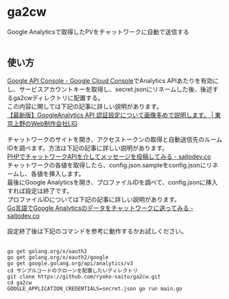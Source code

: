 # ga2cw
Google Analyticsで取得したPVをチャットワークに自動で送信する<br><br>
## 使い方<br>
[Google API Console - Google Cloud Console](https://console.cloud.google.com/apis)でAnalytics APIあたりを有効にし、サービスアカウントキーを取得し、secret.jsonにリネームした後、後述するga2cwディレクトリに配置する。<br>
この内容に関しては下記の記事に詳しい説明があります。<br>
[【最新版】GoogleAnalytics API 認証設定について画像多めで説明します。 | 東京上野のWeb制作会社LIG](https://liginc.co.jp/356517)<br><br>
チャットワークのサイトを開き、アクセストークンの取得と自動送信先のルームIDを調べます。方法は下記の記事に詳しい説明があります。<br>
[PHPでチャットワークAPIを介してメッセージを投稿してみる - saitodev.co](https://saitodev.co/article/1695)<br>
チャットワークの各値を取得したら、config.json.sampleをconfig.jsonにリネームし、各値を挿入します。<br>
最後にGoogle Analyticsを開き、プロファイルIDを調べて、config.jsonに挿入すれば設定は終了です。<br>
プロファイルIDについては下記の記事に詳しい説明があります。<br>
[Go言語でGoogle Analyticsのデータをチャットワークに送ってみる - saitodev.co](https://saitodev.co/article/2061)<br><br>
設定終了後は下記のコマンドを参考に動作するかお試しください。<br><br>
```
go get golang.org/x/oauth2
go get golang.org/x/oauth2/google
go get google.golang.org/api/analytics/v3
cd サンプルコードのクローンを配置したいディレクトリ
git clone https://github.com/ryoko-saito/ga2cw.git
cd ga2cw
GOOGLE_APPLICATION_CREDENTIALS=secret.json go run main.go
```
